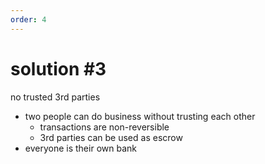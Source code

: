 ```yaml
---
order: 4
---
```


# solution #3

no trusted 3rd parties

- two people can do business without trusting each other
  - transactions are non-reversible
  - 3rd parties can be used as escrow
- everyone is their own bank